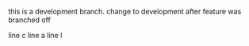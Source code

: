 this is a development branch. 
change to development after feature was branched off


line c
line a
line l
